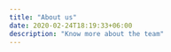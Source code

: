 ```yaml
---
title: "About us"
date: 2020-02-24T18:19:33+06:00
description: "Know more about the team"
---
```



